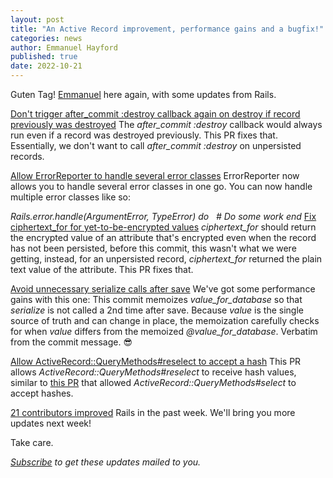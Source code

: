 ```yaml
---
layout: post
title: "An Active Record improvement, performance gains and a bugfix!"
categories: news
author: Emmanuel Hayford
published: true
date: 2022-10-21
---
```


Guten Tag! [Emmanuel](https://twitter.com/siaw23) here again, with some updates from Rails.

[Don't trigger after\_commit :destroy callback again on destroy if record previously was destroyed](https://github.com/rails/rails/pull/46197)
The _after\_commit :destroy_ callback would always run even if a record was destroyed previously. This PR fixes that. Essentially, we don't want to call _after\_commit :destroy_ on unpersisted records.

[Allow ErrorReporter to handle several error classes](https://github.com/rails/rails/pull/46299)
ErrorReporter now allows you to handle several error classes in one go. You can now handle multiple error classes like so:

_Rails.error.handle(ArgumentError, TypeError) do
&nbsp; # Do some work
end_ [Fix ciphertext\_for for yet-to-be-encrypted values](https://github.com/rails/rails/pull/46284)
_ciphertext\_for_ should return the encrypted value of an attribute that's encrypted even when the record has not been persisted, before this commit, this wasn't what we were getting, instead, for an unpersisted record, _ciphertext\_for_ returned the plain text value of the attribute. This PR fixes that.

[Avoid unnecessary serialize calls after save](https://github.com/rails/rails/pull/46231)
We've got some performance gains with this one: This commit memoizes _value\_for\_database_ so that _serialize_ is not called a 2nd time after save. Because _value_ is the single source of truth and can change in place, the memoization carefully checks for when _value_ differs from the memoized _@value\_for\_database_. Verbatim from the commit message. 😎

[Allow ActiveRecord::QueryMethods#reselect to accept a hash](https://github.com/rails/rails/pull/46253)
This PR allows _ActiveRecord::QueryMethods#reselect_ to receive hash values, similar to [this PR](https://github.com/rails/rails/pull/45612) that allowed _ActiveRecord::QueryMethods#select_ to accept hashes.

[21 contributors improved](https://contributors.rubyonrails.org/contributors/in-time-window/20221014-20221021) Rails in the past week. We'll bring you more updates next week!

Take care.



<p><i><a href="https://world.hey.com/this.week.in.rails">Subscribe</a> to get these updates mailed to you.</i></p>
